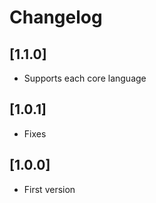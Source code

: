 # Changelog

## [1.1.0]
- Supports each core language

## [1.0.1]
- Fixes

## [1.0.0]
- First version
